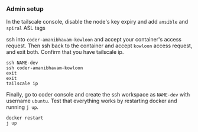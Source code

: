 ### Admin setup

In the tailscale console, disable the node's key expiry and add `ansible` and `spiral` ASL tags

ssh into `coder-amanibhavam-kowloon` and accept your container's access request. Then ssh back to the container and accept `kowloon` access request, and exit both. Confirm that you have tailscale ip.

```
ssh NAME-dev
ssh coder-amanibhavam-kowloon
exit
exit
tailscale ip
```

Finally, go to coder console and create the ssh workspace as `NAME-dev` with username `ubuntu`. Test that everything works by restarting docker and running `j up`.

```
docker restart
j up
```
